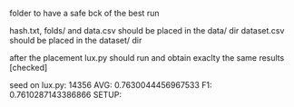 folder to have a safe bck of the best run

hash.txt, folds/ and data.csv should be placed in the data/ dir
dataset.csv should be placed in the dataset/ dir

after the placement lux.py should run and obtain exaclty the same results [checked]

seed on lux.py: 14356
AVG: 0.7630044456967533
F1: 0.7610287143386866
SETUP: 
